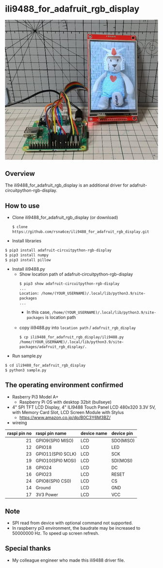 # ili9488_for_adafruit_rgb_display

![img](img/img.png)

## Overview
The ili9488_for_adafruit_rgb_display is an additional driver for adafruit-circuitpython-rgb-display.

## How to use
* Clone ili9488_for_adafruit_rgb_display (or download)
  ```
  $ clone https://github.com/rsna6ce/ili9488_for_adafruit_rgb_display.git
  ```
* Install libraries
````
$ pip3 install adafruit-circuitpython-rgb-display
$ pip3 install numpy
$ pip3 install pillow
````
* Install ili9488.py
  * Show location path of adafruit-circuitpython-rgb-display
    ```
    $ pip3 show adafruit-circuitpython-rgb-display
    ...
    Location: /home/(YOUR_USERNAME)/.local/lib/python3.9/site-packages
    ...
    ```
    * In this case, `/home/(YOUR_USERNAME)/.local/lib/python3.9/site-packages` is location path <br><br>
  * copy ili9488.py into `location path` / `adafruit_rgb_display`
    ```
    $ cp ili9488_for_adafruit_rgb_display/ili9488.py /home/(YOUR_USERNAME)/.local/lib/python3.9/site-packages/adafruit_rgb_display/.
    ```
* Run sample.py
````
$ cd ili9488_for_adafruit_rgb_display
$ python3 sample.py
````

## The operating environment confirmed
* Rasberry Pi3 Model A+
  * Raspberry Pi OS with desktop 32bit (bullseye)
* 4" SPI TFT LCD Display, 4" ILI9488 Touch Panel LCD 480x320 3.3V 5V, with Memory Card Slot, LCD Screen Module with Stylus
  * https://www.amazon.co.jp/dp/B0C3Y6M3BZ/
* wireing
  
| raspi pin no | raspi pin name | device name | device pin |
| ---: | :--- | :--- | :--- |
| 21 | GPIO9(SPI0 MISO) | LCD | SDO(MISO) |
| 12 | GPIO18 | LCD | LED |
| 23 | GPIO11(SPI0 SCLK) | LCD | SCK |
| 19 | GPIO10(SPI0 MOSI) | LCD | SDI(MOSI) |
| 18 | GPIO24 | LCD | DC |
| 16 | GPIO23 | LCD | RESET |
| 24 | GPIO8(SPI0 CS0) | LCD | CS |
| 14 | Ground | LCD | GND |
| 17 | 3V3 Power | LCD | VCC |

## Note
* SPI read from device with optional command not supported.
* In raspberry pi3 environment, the baudrate may be increased to 50000000 Hz. To speed up screen refresh.

## Special thanks
* My colleague engineer who made this ili9488 driver file.
